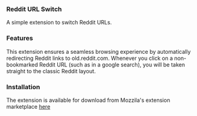 ### Reddit URL Switch

A simple extension to switch Reddit URLs.

### Features

This extension ensures a seamless browsing experience by automatically redirecting Reddit links to old.reddit.com. Whenever you click on a non-bookmarked Reddit URL (such as in a google search), you will be taken straight to the classic Reddit layout.

### Installation
The extension is available for download from Mozzila's extension marketplace [here](https://addons.mozilla.org/en-US/firefox/addon/reddit-url-switch/)
